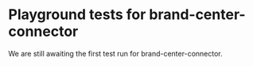 # Playground tests for brand-center-connector
We are still awaiting the first test run for brand-center-connector.
